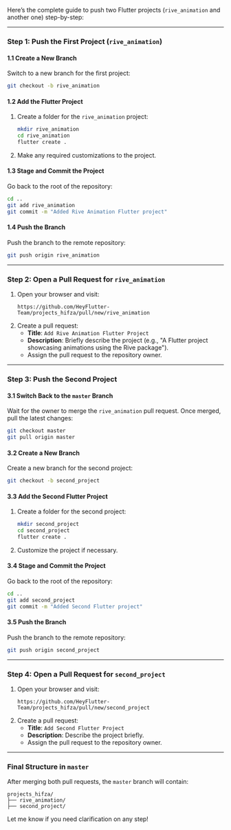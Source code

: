 Here’s the complete guide to push two Flutter projects (`rive_animation` and another one) step-by-step:

---

### **Step 1: Push the First Project (`rive_animation`)**

#### **1.1 Create a New Branch**
Switch to a new branch for the first project:
```bash
git checkout -b rive_animation
```

#### **1.2 Add the Flutter Project**
1. Create a folder for the `rive_animation` project:
   ```bash
   mkdir rive_animation
   cd rive_animation
   flutter create .
   ```
2. Make any required customizations to the project.

#### **1.3 Stage and Commit the Project**
Go back to the root of the repository:
```bash
cd ..
git add rive_animation
git commit -m "Added Rive Animation Flutter project"
```

#### **1.4 Push the Branch**
Push the branch to the remote repository:
```bash
git push origin rive_animation
```

---

### **Step 2: Open a Pull Request for `rive_animation`**
1. Open your browser and visit:
   ```
   https://github.com/HeyFlutter-Team/projects_hifza/pull/new/rive_animation
   ```
2. Create a pull request:
   - **Title**: `Add Rive Animation Flutter Project`
   - **Description**: Briefly describe the project (e.g., "A Flutter project showcasing animations using the Rive package").
   - Assign the pull request to the repository owner.

---

### **Step 3: Push the Second Project**

#### **3.1 Switch Back to the `master` Branch**
Wait for the owner to merge the `rive_animation` pull request. Once merged, pull the latest changes:
```bash
git checkout master
git pull origin master
```

#### **3.2 Create a New Branch**
Create a new branch for the second project:
```bash
git checkout -b second_project
```

#### **3.3 Add the Second Flutter Project**
1. Create a folder for the second project:
   ```bash
   mkdir second_project
   cd second_project
   flutter create .
   ```
2. Customize the project if necessary.

#### **3.4 Stage and Commit the Project**
Go back to the root of the repository:
```bash
cd ..
git add second_project
git commit -m "Added Second Flutter project"
```

#### **3.5 Push the Branch**
Push the branch to the remote repository:
```bash
git push origin second_project
```

---

### **Step 4: Open a Pull Request for `second_project`**
1. Open your browser and visit:
   ```
   https://github.com/HeyFlutter-Team/projects_hifza/pull/new/second_project
   ```
2. Create a pull request:
   - **Title**: `Add Second Flutter Project`
   - **Description**: Describe the project briefly.
   - Assign the pull request to the repository owner.

---

### **Final Structure in `master`**
After merging both pull requests, the `master` branch will contain:
```
projects_hifza/
├── rive_animation/
├── second_project/
```

Let me know if you need clarification on any step!
